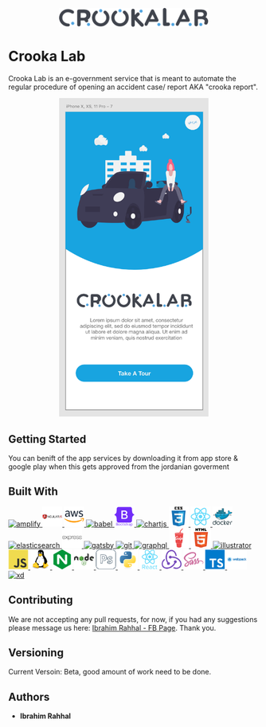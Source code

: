 <p align="center"><img src="https://raw.githubusercontent.com/Ibrahimrahhal/Crooka-lab/main/assets/images/logo-center.png" alt="crooka logo" width="300px"></p>

# Crooka Lab

Crooka Lab is an e-government service that is meant to automate the regular procedure of opening an accident case/ report AKA "crooka report".
<p align="center"><img src="https://raw.githubusercontent.com/Ibrahimrahhal/Crooka-lab/main/assets/images/screen.png" alt="crooka lab screen shot" width="300px"></p>

## Getting Started

You can benift of the app services by downloading it from app store & google play when this gets approved from the jordanian goverment




## Built With
<p align="left">
	<a href="https://aws.amazon.com/amplify/" target="_blank">
		<img src="https://docs.amplify.aws/assets/logo-dark.svg" alt="amplify" width="40" height="40"/>
	</a>
	<a href="https://angular.io" target="_blank">
		<img src="https://raw.githubusercontent.com/devicons/devicon/master/icons/angularjs/angularjs-original-wordmark.svg" alt="angularjs" width="40" height="40"/>
	</a>
	<a href="https://aws.amazon.com" target="_blank">
		<img src="https://raw.githubusercontent.com/devicons/devicon/master/icons/amazonwebservices/amazonwebservices-original-wordmark.svg" alt="aws" width="40" height="40"/>
	</a>
	<a href="https://babeljs.io/" target="_blank">
		<img src="https://www.vectorlogo.zone/logos/babeljs/babeljs-icon.svg" alt="babel" width="40" height="40"/>
	</a>
	<a href="https://getbootstrap.com" target="_blank">
		<img src="https://raw.githubusercontent.com/devicons/devicon/master/icons/bootstrap/bootstrap-plain-wordmark.svg" alt="bootstrap" width="40" height="40"/>
	</a>
	<a href="https://www.chartjs.org" target="_blank">
		<img src="https://www.chartjs.org/media/logo-title.svg" alt="chartjs" width="40" height="40"/>
	</a>
	<a href="https://www.w3schools.com/css/" target="_blank">
		<img src="https://raw.githubusercontent.com/devicons/devicon/master/icons/css3/css3-original-wordmark.svg" alt="css3" width="40" height="40"/>
	</a>
	<a href="https://d3js.org/" target="_blank">
		<img src="https://raw.githubusercontent.com/devicons/devicon/master/icons/react/react-original.svg" alt="react" width="40" height="40"/>
	</a>
	<a href="https://www.docker.com/" target="_blank">
		<img src="https://raw.githubusercontent.com/devicons/devicon/master/icons/docker/docker-original-wordmark.svg" alt="docker" width="40" height="40"/>
	</a>
	<a href="https://www.elastic.co" target="_blank">
		<img src="https://www.vectorlogo.zone/logos/elastic/elastic-icon.svg" alt="elasticsearch" width="40" height="40"/>
	</a>
	<a href="https://expressjs.com" target="_blank">
		<img src="https://raw.githubusercontent.com/devicons/devicon/master/icons/express/express-original-wordmark.svg" alt="express" width="40" height="40"/>
	</a>
	<a href="https://www.gatsbyjs.com/" target="_blank">
		<img src="https://www.vectorlogo.zone/logos/gatsbyjs/gatsbyjs-icon.svg" alt="gatsby" width="40" height="40"/>
	</a>
	<a href="https://git-scm.com/" target="_blank">
		<img src="https://www.vectorlogo.zone/logos/git-scm/git-scm-icon.svg" alt="git" width="40" height="40"/>
	</a>
	<a href="https://graphql.org" target="_blank">
		<img src="https://www.vectorlogo.zone/logos/graphql/graphql-icon.svg" alt="graphql" width="40" height="40"/>
	</a>
	<a href="https://gulpjs.com" target="_blank">
		<img src="https://raw.githubusercontent.com/devicons/devicon/master/icons/gulp/gulp-plain.svg" alt="gulp" width="40" height="40"/>
	</a>
	<a href="https://www.w3.org/html/" target="_blank">
		<img src="https://raw.githubusercontent.com/devicons/devicon/master/icons/html5/html5-original-wordmark.svg" alt="html5" width="40" height="40"/>
	</a>
	<a href="https://www.adobe.com/in/products/illustrator.html" target="_blank">
		<img src="https://www.vectorlogo.zone/logos/adobe_illustrator/adobe_illustrator-icon.svg" alt="illustrator" width="40" height="40"/>
	</a>
	<a href="https://developer.mozilla.org/en-US/docs/Web/JavaScript" target="_blank">
		<img src="https://raw.githubusercontent.com/devicons/devicon/master/icons/javascript/javascript-original.svg" alt="javascript" width="40" height="40"/>
	</a>
	<a href="https://www.linux.org/" target="_blank">
		<img src="https://raw.githubusercontent.com/devicons/devicon/master/icons/linux/linux-original.svg" alt="linux" width="40" height="40"/>
	</a>
	<a href="https://www.nginx.com" target="_blank">
		<img src="https://raw.githubusercontent.com/devicons/devicon/master/icons/nginx/nginx-original.svg" alt="nginx" width="40" height="40"/>
	</a>
	<a href="https://nodejs.org" target="_blank">
		<img src="https://raw.githubusercontent.com/devicons/devicon/master/icons/nodejs/nodejs-original-wordmark.svg" alt="nodejs" width="40" height="40"/>
	</a>
	<a href="https://www.photoshop.com/en" target="_blank">
		<img src="https://raw.githubusercontent.com/devicons/devicon/master/icons/photoshop/photoshop-line.svg" alt="photoshop" width="40" height="40"/>
	</a>
	<a href="https://www.python.org" target="_blank">
		<img src="https://raw.githubusercontent.com/devicons/devicon/master/icons/python/python-original.svg" alt="python" width="40" height="40"/>
	</a>
	<a href="https://reactjs.org/" target="_blank">
		<img src="https://raw.githubusercontent.com/devicons/devicon/master/icons/react/react-original-wordmark.svg" alt="react" width="40" height="40"/>
	</a>
	<a href="https://redux.js.org" target="_blank">
		<img src="https://raw.githubusercontent.com/devicons/devicon/master/icons/redux/redux-original.svg" alt="redux" width="40" height="40"/>
	</a>
	<a href="https://sass-lang.com" target="_blank">
		<img src="https://raw.githubusercontent.com/devicons/devicon/master/icons/sass/sass-original.svg" alt="sass" width="40" height="40"/>
	</a>
	<a href="https://www.typescriptlang.org/" target="_blank">
		<img src="https://raw.githubusercontent.com/devicons/devicon/master/icons/typescript/typescript-original.svg" alt="typescript" width="40" height="40"/>
	</a>
	<a href="https://webpack.js.org" target="_blank">
		<img src="https://raw.githubusercontent.com/devicons/devicon/d00d0969292a6569d45b06d3f350f463a0107b0d/icons/webpack/webpack-original-wordmark.svg" alt="webpack" width="40" height="40"/>
	</a>
	<a href="https://www.adobe.com/products/xd.html" target="_blank">
		<img src="https://cdn.worldvectorlogo.com/logos/adobe-xd.svg" alt="xd" width="40" height="40"/>
	</a>
</p>

## Contributing

We are not accepting any pull requests, for now, if you had any suggestions please message us here: [Ibrahim Rahhal - FB Page](https://www.facebook.com/ibrahim.ra7al/). Thank you. 

## Versioning

Current Versoin: Beta, good amount of work need to be done. 

## Authors

* **Ibrahim Rahhal** 



